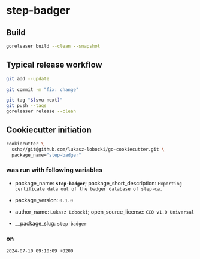 # step-badger

## Build

```bash
goreleaser build --clean --snapshot
```

## Typical release workflow

```bash
git add --update
```

```bash
git commit -m "fix: change"
```

```bash
git tag "$(svu next)"
git push --tags
goreleaser release --clean
```

## Cookiecutter initiation

```bash
cookiecutter \
  ssh://git@github.com/lukasz-lobocki/go-cookiecutter.git \
  package_name="step-badger"
```

### was run with following variables

- package_name: **`step-badger`**;
package_short_description: `Exporting certificate data out of the badger database of step-ca.`

- package_version: `0.1.0`

- author_name: `Lukasz Lobocki`;
open_source_license: `CC0 v1.0 Universal`

- __package_slug: `step-badger`

### on

`2024-07-10 09:10:09 +0200`
